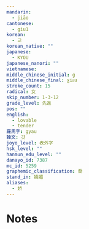 ```yaml
---
mandarin:
  - jiāo
cantonese:
  - giu1
korean:
  - 교
korean_native: ""
japanese:
  - KYOU
japanese_nanori: ""
vietnamese:
middle_chinese_initial: g
middle_chinese_final: ɣiᴇu
stroke_count: 15
radical: 女
skip_number: 1-3-12
grade_level: 先進
pos: ""
english:
  - lovable
  - tender
羅馬字: gyau
韓文: 걋
joyo_level: 表外字
hsk_level: ""
hanmun_edu_level: ""
danayo_id: 7387
mc_id: 5259
graphemic_classification: 喬
stand_in: 嬌媚
aliases:
  - 娇
---
```


# Notes
